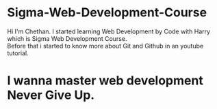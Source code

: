 # Sigma-Web-Development-Course
Hi I'm Chethan. I started learning Web Development by Code with Harry which is Sigma Web Development Course.
<br>
Before that i started to know more about Git and Github in an youtube tutorial.
<br>
# I wanna master web development Never Give Up.

